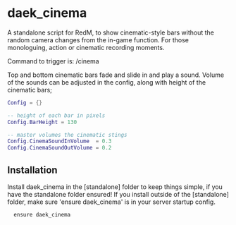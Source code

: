 # daek_cinema 

A standalone script for RedM, to show cinematic-style bars without the random camera changes from the in-game function. For those monologuing, action or cinematic recording moments.

Command to trigger is: /cinema

Top and bottom cinematic bars fade and slide in and play a sound.
Volume of the sounds can be adjusted in the config, along with height of the cinematic bars;

```Config.lua
Config = {}

-- height of each bar in pixels
Config.BarHeight = 130

-- master volumes the cinematic stings
Config.CinemaSoundInVolume  = 0.3
Config.CinemaSoundOutVolume = 0.2
```

## Installation

Install daek_cinema in the [standalone] folder to keep things simple, if you have the standalone folder ensured!
If you install outside of the [standalone] folder, make sure 'ensure daek_cinema' is in your server startup config.

```txadmin
  ensure daek_cinema
```
